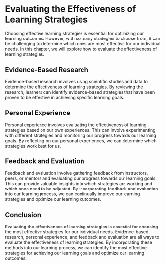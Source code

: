 Evaluating the Effectiveness of Learning Strategies
======================================================================================================

Choosing effective learning strategies is essential for optimizing our learning outcomes. However, with so many strategies to choose from, it can be challenging to determine which ones are most effective for our individual needs. In this chapter, we will explore how to evaluate the effectiveness of learning strategies.

Evidence-Based Research
-----------------------

Evidence-based research involves using scientific studies and data to determine the effectiveness of learning strategies. By reviewing the research, learners can identify evidence-based strategies that have been proven to be effective in achieving specific learning goals.

Personal Experience
-------------------

Personal experience involves evaluating the effectiveness of learning strategies based on our own experiences. This can involve experimenting with different strategies and monitoring our progress towards our learning goals. By reflecting on our personal experiences, we can determine which strategies work best for us.

Feedback and Evaluation
-----------------------

Feedback and evaluation involve gathering feedback from instructors, peers, or mentors and evaluating our progress towards our learning goals. This can provide valuable insights into which strategies are working and which ones need to be adjusted. By incorporating feedback and evaluation into our learning process, we can continually improve our learning strategies and optimize our learning outcomes.

Conclusion
----------

Evaluating the effectiveness of learning strategies is essential for choosing the most effective strategies for our individual needs. Evidence-based research, personal experience, and feedback and evaluation are all ways to evaluate the effectiveness of learning strategies. By incorporating these methods into our learning process, we can identify the most effective strategies for achieving our learning goals and optimize our learning outcomes.
